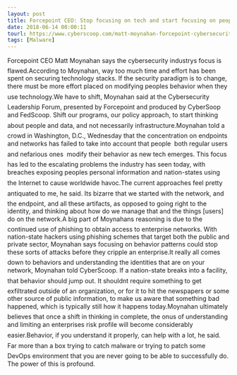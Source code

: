 ```yaml
---
layout: post
title: Forcepoint CEO: Stop focusing on tech and start focusing on people
date: 2018-06-14 00:00:11
tourl: https://www.cyberscoop.com/matt-moynahan-forcepoint-cybersecurity-leadership-forum/?category_news=technology
tags: [Malware]
---
```

Forcepoint CEO Matt Moynahan says the cybersecurity industrys focus is flawed.According to Moynahan, way too much time and effort has been spent on securing technology stacks. If the security paradigm is to change, there must be more effort placed on modifying peoples behavior when they use technology.We have to shift, Moynahan said at the Cybersecurity Leadership Forum, presented by Forcepoint and produced by CyberSoop and FedScoop. Shift our programs, our policy approach, to start thinking about people and data, and not necessarily infrastructure.Moynahan told a crowd in Washington, D.C., Wednesday that the concentration on endpoints and networks has failed to take into account that people  both regular users and nefarious ones  modify their behavior as new tech emerges. This focus has led to the escalating problems the industry has seen today, with breaches exposing peoples personal information and nation-states using the Internet to cause worldwide havoc.The current approaches feel pretty antiquated to me, he said. Its bizarre that we started with the network, and the endpoint, and all these artifacts, as opposed to going right to the identity, and thinking about how do we manage that and the things [users] do on the network.A big part of Moynahans reasoning is due to the continued use of phishing to obtain access to enterprise networks. With nation-state hackers using phishing schemes that target both the public and private sector, Moynahan says focusing on behavior patterns could stop these sorts of attacks before they cripple an enterprise.It really all comes down to behaviors and understanding the identities that are on your network, Moynahan told CyberScoop. If a nation-state breaks into a facility, that behavior should jump out. It shouldnt require something to get exfiltrated outside of an organization, or for it to hit the newspapers or some other source of public information, to make us aware that something bad happened, which is typically still how it happens today.Moynahan ultimately believes that once a shift in thinking in complete, the onus of understanding and limiting an enterprises risk profile will become considerably easier.Behavior, if you understand it properly, can help with a lot, he said. Far more than a box trying to catch malware or trying to patch some DevOps environment that you are never going to be able to successfully do. The power of this is profound.